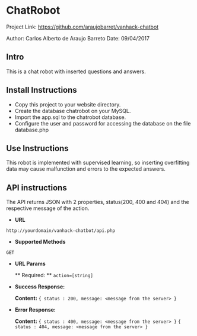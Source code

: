 # ChatRobot

Project Link: https://github.com/araujobarret/vanhack-chatbot

Author: Carlos Alberto de Araujo Barreto
Date: 09/04/2017

## Intro

This is a chat robot with inserted questions and answers.

## Install Instructions

- Copy this project to your website directory.
- Create the database chatrobot on your MySQL.
- Import the app.sql to the chatrobot database.
- Configure the user and password for accessing the database on the file database.php

## Use Instructions

This robot is implemented with supervised learning, so inserting overfitting data may cause
malfunction and errors to the expected answers.

## API instructions

The API returns JSON with 2 properties, status(200, 400 and 404) and the respective message of the action.

* **URL** 

`http://yourdomain/vanhack-chatbot/api.php`

* **Supported Methods** 

`GET`

* **URL Params** 

  ** Required: **
	`action=[string]`
	
* **Success Response:**

	**Content:** `{ status : 200, message: <message from the server> }`

* **Error Response:**

	**Content:** `{ status : 400, message: <message from the server> }`
							 `{ status : 404, message: <message from the server> }`

